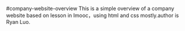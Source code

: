#company-website-overview
This is a simple overview of a company website based on lesson in Imooc，using html and css mostly.author is Ryan Luo.
